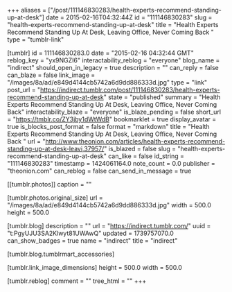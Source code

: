 +++
aliases = ["/post/111146830283/health-experts-recommend-standing-up-at-desk"]
date = 2015-02-16T04:32:44Z
id = "111146830283"
slug = "health-experts-recommend-standing-up-at-desk"
title = "Health Experts Recommend Standing Up At Desk, Leaving Office, Never Coming Back "
type = "tumblr-link"

[tumblr]
id = 111146830283.0
date = "2015-02-16 04:32:44 GMT"
reblog_key = "yx9NGZI6"
interactability_reblog = "everyone"
blog_name = "indirect"
should_open_in_legacy = true
description = ""
can_reply = false
can_blaze = false
link_image = "/images/8a/ad/e849d4144cb5742a6d9dd886333d.jpg"
type = "link"
post_url = "https://indirect.tumblr.com/post/111146830283/health-experts-recommend-standing-up-at-desk"
state = "published"
summary = "Health Experts Recommend Standing Up At Desk, Leaving Office, Never Coming Back"
interactability_blaze = "everyone"
is_blaze_pending = false
short_url = "https://tmblr.co/ZY3jby1dWtWdB"
bookmarklet = true
display_avatar = true
is_blocks_post_format = false
format = "markdown"
title = "Health Experts Recommend Standing Up At Desk, Leaving Office, Never Coming Back "
url = "http://www.theonion.com/articles/health-experts-recommend-standing-up-at-desk-leavi,37957/"
is_blazed = false
slug = "health-experts-recommend-standing-up-at-desk"
can_like = false
id_string = "111146830283"
timestamp = 1424061164.0
note_count = 0.0
publisher = "theonion.com"
can_reblog = false
can_send_in_message = true

[[tumblr.photos]]
caption = ""

[tumblr.photos.original_size]
url = "/images/8a/ad/e849d4144cb5742a6d9dd886333d.jpg"
width = 500.0
height = 500.0

[tumblr.blog]
description = ""
url = "https://indirect.tumblr.com/"
uuid = "t:PgyUJU3SA2Klwyt81UWAwQ"
updated = 1739757070.0
can_show_badges = true
name = "indirect"
title = "indirect"

[tumblr.blog.tumblrmart_accessories]

[tumblr.link_image_dimensions]
height = 500.0
width = 500.0

[tumblr.reblog]
comment = ""
tree_html = ""
+++
